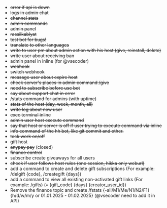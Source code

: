 - ~~error if api is down~~
- ~~logs in admin chat~~
- ~~channel stats~~
- ~~admin commands~~
- ~~admin panel~~
- ~~rassilkablyat~~
- ~~test bot for bugs!~~
- ~~translate to other languages~~
- ~~write to user pm about admin action with his host (give, reinstall, delete)~~
- ~~write user about receiving ban~~
- admin panel in inline (for @vsecoder)
- ~~webhook~~
- ~~switch webhook~~
- ~~message user about expire host~~
- ~~check server's places in admin command /give~~
- ~~need to subscribe before use bot~~
- ~~say about support chat in error~~
- ~~/stats command for admins (with uptime)~~
- ~~stats of the host (day, week, month, all)~~
- ~~write log about new user~~
- ~~exec terminal inline~~
- ~~admin user host execute command~~
- ~~say that host or server is off if user trying to execute command via inline~~
- ~~info command of the hh bot, like git commit and other.~~
- ~~teck work on/off~~
- ~~gift host~~
- ~~anypay pay~~ (closed)
- ~~finance control~~
- subscribe create giveaways for all users
- ~~check if user follows host rules (one session, hikka only weburl)~~
- add a command to create and delete gift subscriptions (For example: /delgift {code}, /creategift {days})
- add a command to view all existing non-activated gift links (For example: /gifts) (• {gift_code} {days} {creator_user_id})
- Remove the finance topic and create /fstats {-all/M1/Me/N1/N2/F1} {h/d/w/m/y or 01.01.2025 - 01.02.2025} (@vsecoder need to add it in API)
